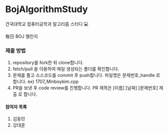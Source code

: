 # BojAlgorithmStudy

건국대학교 컴퓨터공학과 알고리즘 스터디 💻

毎日 BOJ 챌린지

### 제출 방법
1. repository를 fork한 뒤 clone합니다.
2. fetch/pull 을 이용하여 매일 생성되는 폴더를 확인합니다.
3. 문제를 풀고 소스코드를 commit 후 push합니다. 파일명은 문제번호_handle 로 합니다. ex) 1707_Minboykim.cpp
4. PR을 보낸 후 code review를 진행합니다. PR 제목은 [이름] [날짜] [문제번호] 제출 로 합니다. 

#### 참여자 목록
1. 김동민
2. 강대훈


